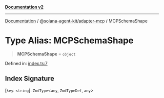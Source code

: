 [**Documentation v2**](../../../README.md)

***

[Documentation](../../../README.md) / [@solana-agent-kit/adapter-mcp](../README.md) / MCPSchemaShape

# Type Alias: MCPSchemaShape

> **MCPSchemaShape** = `object`

Defined in: [index.ts:7](https://github.com/scriptscrypt/solana-agent-kit/blob/8d48a57968ef71c6851a44a8efa685e80e815610/packages/adapter-mcp/src/index.ts#L7)

## Index Signature

\[`key`: `string`\]: `ZodType`\<`any`, `ZodTypeDef`, `any`\>
